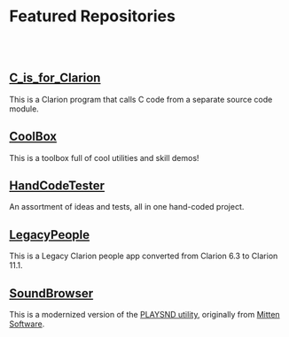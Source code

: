 # Featured Repositories
<br>
<br>

## [C_is_for_Clarion](https://github.com/StevenSchifter/ClarionProjects/tree/main/C_is_for_Clarion)<br>
This is a Clarion program that calls C code from a separate source code module.<br>

## [CoolBox](https://github.com/StevenSchifter/ClarionProjects/tree/main/CoolBox)<br>
This is a toolbox full of cool utilities and skill demos!<br>

## [HandCodeTester](https://github.com/StevenSchifter/ClarionProjects/tree/main/HandCodeTester)<br>
An assortment of ideas and tests, all in one hand-coded project.<br>

## [LegacyPeople](https://github.com/StevenSchifter/ClarionProjects/tree/main/LegacyPeople)<br>
This is a Legacy Clarion people app converted from Clarion 6.3 to Clarion 11.1.<br>

## [SoundBrowser](https://github.com/StevenSchifter/ClarionProjects/tree/main/SoundBrowser)<br>
This is a modernized version of the [PLAYSND utility](https://www.mittensoftware.com/DL/PLAYSND.ZIP), originally from [Mitten Software](https://www.mittensoftware.com/Downloads.htm).
